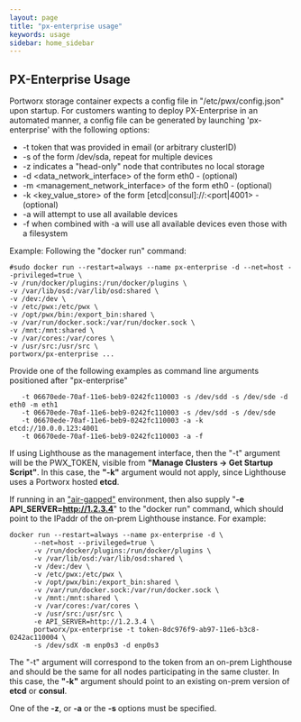 ```yaml
---
layout: page
title: "px-enterprise usage"
keywords: usage
sidebar: home_sidebar
---
```


## PX-Enterprise Usage  

Portworx storage container expects a config file in "/etc/pwx/config.json" upon startup.
For customers wanting to deploy PX-Enterprise in an automated manner, a config file can be generated by launching 'px-enterprise' 
with the following options:


+ -t <token> token that was provided in email (or arbitrary clusterID)
+ -s <device> of the form /dev/sda, repeat for multiple devices
+ -z indicates a "head-only" node that contributes no local storage
+ -d <data_network_interface> of the form eth0 - (optional)
+ -m <management_network_interface> of the form eth0 - (optional)
+ -k <key_value_store> of the form [etcd|consul]://<IP>:<port|4001> - (optional)
+ -a will attempt to use all available devices
+ -f when combined with -a will use all available devices even those with a filesystem

Example:
Following the "docker run" command:

```
#sudo docker run --restart=always --name px-enterprise -d --net=host --privileged=true \
-v /run/docker/plugins:/run/docker/plugins \
-v /var/lib/osd:/var/lib/osd:shared \
-v /dev:/dev \
-v /etc/pwx:/etc/pwx \
-v /opt/pwx/bin:/export_bin:shared \
-v /var/run/docker.sock:/var/run/docker.sock \
-v /mnt:/mnt:shared \
-v /var/cores:/var/cores \
-v /usr/src:/usr/src \
portworx/px-enterprise ...
```
Provide one of the following examples as command line arguments positioned after "px-enterprise"

```
   -t 06670ede-70af-11e6-beb9-0242fc110003 -s /dev/sdd -s /dev/sde -d eth0 -m eth1
   -t 06670ede-70af-11e6-beb9-0242fc110003 -s /dev/sdd -s /dev/sde
   -t 06670ede-70af-11e6-beb9-0242fc110003 -a -k etcd://10.0.0.123:4001 
   -t 06670ede-70af-11e6-beb9-0242fc110003 -a -f
```

If using Lighthouse as the management interface, then the "-t" argument will be the PWX_TOKEN, visible from **"Manage Clusters -> Get Startup Script"**.  In this case, the **"-k"** argument would not apply, since Lighthouse uses a Portworx hosted **etcd**.

If running in an ["air-gapped"](/run-air-gap.html) environment, then also supply "**-e API_SERVER=http://1.2.3.4**" to the "docker run" command, which should point to the IPaddr of the on-prem Lighthouse instance.   For example:

```
docker run --restart=always --name px-enterprise -d \
      --net=host --privileged=true \
      -v /run/docker/plugins:/run/docker/plugins \
      -v /var/lib/osd:/var/lib/osd:shared \
      -v /dev:/dev \
      -v /etc/pwx:/etc/pwx \
      -v /opt/pwx/bin:/export_bin:shared \
      -v /var/run/docker.sock:/var/run/docker.sock \
      -v /mnt:/mnt:shared \
      -v /var/cores:/var/cores \
      -v /usr/src:/usr/src \
      -e API_SERVER=http://1.2.3.4 \
      portworx/px-enterprise -t token-8dc976f9-ab97-11e6-b3c8-0242ac110004 \
      -s /dev/sdX -m enp0s3 -d enp0s3
```

The "-t" argument will correspond to the token from an on-prem Lighthouse and should be the same for all nodes participating in the same cluster.  In this case, the **"-k"** argument should point to an existing on-prem version of **etcd** or **consul**.

One of the **-z**, or **-a** or the **-s <drive>** options must be specified.

